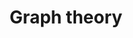 ---
layout: toctree
title: Graph theory
permalink: /blog/maths/graph/
parent: /blog/maths/

previewchild: true
enumerategrandchild: true
previewgrandchild: true
---